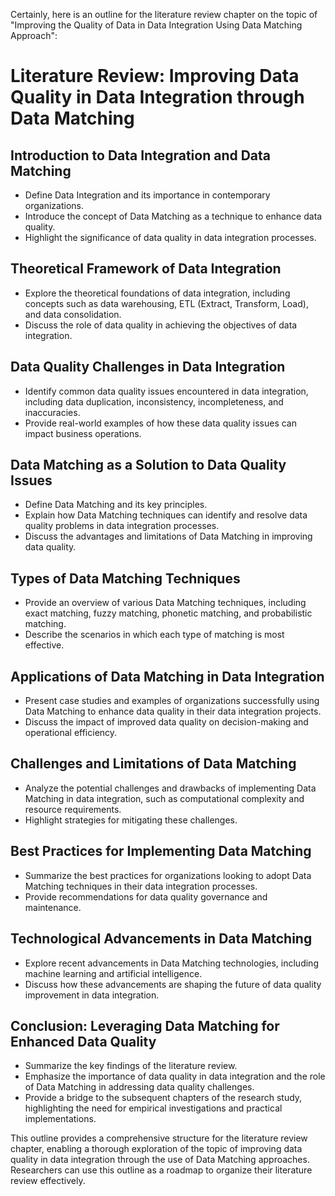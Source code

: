 Certainly, here is an outline for the literature review chapter on the topic of "Improving the Quality of Data in Data Integration Using Data Matching Approach":

# **Literature Review: Improving Data Quality in Data Integration through Data Matching**

## **Introduction to Data Integration and Data Matching**

- Define Data Integration and its importance in contemporary organizations.
- Introduce the concept of Data Matching as a technique to enhance data quality.
- Highlight the significance of data quality in data integration processes.

## **Theoretical Framework of Data Integration**

- Explore the theoretical foundations of data integration, including concepts such as data warehousing, ETL (Extract, Transform, Load), and data consolidation.
- Discuss the role of data quality in achieving the objectives of data integration.

## **Data Quality Challenges in Data Integration**

- Identify common data quality issues encountered in data integration, including data duplication, inconsistency, incompleteness, and inaccuracies.
- Provide real-world examples of how these data quality issues can impact business operations.

## **Data Matching as a Solution to Data Quality Issues**

- Define Data Matching and its key principles.
- Explain how Data Matching techniques can identify and resolve data quality problems in data integration processes.
- Discuss the advantages and limitations of Data Matching in improving data quality.

## **Types of Data Matching Techniques**

- Provide an overview of various Data Matching techniques, including exact matching, fuzzy matching, phonetic matching, and probabilistic matching.
- Describe the scenarios in which each type of matching is most effective.

## **Applications of Data Matching in Data Integration**

- Present case studies and examples of organizations successfully using Data Matching to enhance data quality in their data integration projects.
- Discuss the impact of improved data quality on decision-making and operational efficiency.

## **Challenges and Limitations of Data Matching**

- Analyze the potential challenges and drawbacks of implementing Data Matching in data integration, such as computational complexity and resource requirements.
- Highlight strategies for mitigating these challenges.

## **Best Practices for Implementing Data Matching**

- Summarize the best practices for organizations looking to adopt Data Matching techniques in their data integration processes.
- Provide recommendations for data quality governance and maintenance.

## **Technological Advancements in Data Matching**

- Explore recent advancements in Data Matching technologies, including machine learning and artificial intelligence.
- Discuss how these advancements are shaping the future of data quality improvement in data integration.

## **Conclusion: Leveraging Data Matching for Enhanced Data Quality**

- Summarize the key findings of the literature review.
- Emphasize the importance of data quality in data integration and the role of Data Matching in addressing data quality challenges.
- Provide a bridge to the subsequent chapters of the research study, highlighting the need for empirical investigations and practical implementations.

This outline provides a comprehensive structure for the literature review chapter, enabling a thorough exploration of the topic of improving data quality in data integration through the use of Data Matching approaches. Researchers can use this outline as a roadmap to organize their literature review effectively.
